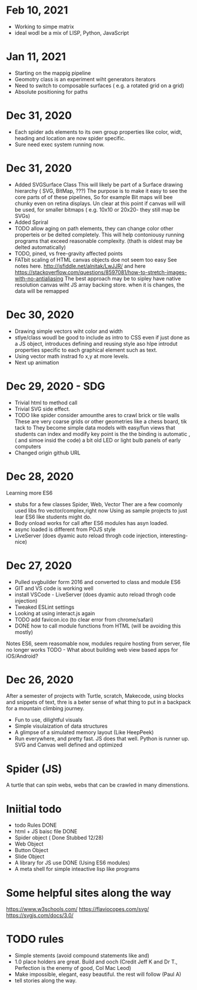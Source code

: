 # Feb 10, 2021
* Working to simpe matrix
* ideal wodl be a mix of LISP, Python, JavaScript

# Jan 11, 2021 
* Starting on the  mappig pipeline
* Geomotry class is an experiment wiht generators iterators
* Need to switch to composable surfaces ( e.g. a rotated grid on a grid)
* Absolute positioning for paths

# Dec 31, 2020 
* Each spider ads elements to its own group
properties like color, widt, heading and location are 
now spider specific.
* Sure need exec system running now.

# Dec 31, 2020
* Added SVGSurface Class
This will likely be part of a Surface drawing hierarchy ( SVG, BitMap, ???)
The purpose is to make it easy to see the core parts of
of these pipelines, So for example Bit maps will bee chunky even on retina 
displays. Un clear at this point if canvas will will be used,
for smaller bitmaps ( e.g. 10x10 or 20x20- they still map be SVGs)
* Added Spriral
* TODO allow aging on path elements, 
they can change color other properteis or be delted completely. This will help 
contoniousy running programs that exceed reasonable complexity.
(thath is oldest may be delted automatically)
* TODO, pined, vs free-gravity affected points
* FATbit scaling of HTML canvas objects doe not seem too easy
See notes here. http://jsfiddle.net/alnitak/LwJJR/
and here https://stackoverflow.com/questions/8597081/how-to-stretch-images-with-no-antialiasing
The best approach may be to sipley have native resolution canvas wiht
JS array backing store. when it is changes, the data will be remapped

# Dec 30, 2020
* Drawing simple vectors wiht color and width
* stlye/class woudl be good to include as intro to CSS
even if just done as a JS object, introduces defining and reusing style
aso hlpe introdut properties specific to each graphical element
such as text.
* Using vector math instrad fo x,y at more levels. 
* Next up animation

# Dec 29, 2020 - SDG
* Trivial html to method call
* Trivial SVG side effect.
* TODO like spider consider amounthe ares to crawl brick or tile walls
These are very coarse grids or other geometries like a chess board, tik tack to
They become simple data models with easy/fun views that students can index and modify
key point is the the binding is automatic , ( and simoe insid the code) a bit
old LED or light bulb panels of early computers
* Changed origin github URL

# Dec 28, 2020
Learning more ES6
* stubs for a few classes Spider, Web, Vector
Ther are a few coomonly used libs fro vector/complex,right now
Using as sample projects to just lear ES6 like students might do.
* Body onload works for call after ES6 modules has asyn loaded.
* async loaded is different from POJS style
* LiveServer (does dyamic auto reload throgh code injection, interesting-nice)

# Dec 27, 2020
* Pulled svgbuilder form 2016 and converted to class and module ES6
* GIT and VS code is working well
* install VSCode - LiveServer (does dyamic auto reload throgh code injection)
* Tweaked ESLint settings
* Looking at using interact.js again
* TODO add favicon.ico (to clear error from chrome/safari)
* DONE how to call module functions from HTML (will be avoiding this mostly)

Notes ES6, seem reasomable now, modules require hosting from server, file no longer works
TODO - What about building web view based apps for iOS/Android?

# Dec 26, 2020
After a semester of projects with Turtle, scratch, Makecode, using blocks and snippets of text, thre is a beter sense of what thing to put in a backpack for a mountain climbing journey. 

* Fun to use, dilightful visuals
* Simple visulaization of data structures
* A glimpse of a simulated memory layout (Like HeepPeek) 
* Run everywhere, and pretty fast. JS does that well. Python is runner up. SVG and Canvas well defined and optimized

# Spider (JS) 
A turtle that can spin webs, webs that can be crawled in many dimenstions. 


# Iniitial todo
* todo Rules DONE
* html + JS baisc file DONE
* Spider object  ( Done Stubbed 12/28)
* Web Object
* Button Object
* Slide Object
* A library for JS use DONE (Using ES6 modules)
* A meta shell for simple inteactive lisp like programs

# Some helpful sites along the way
https://www.w3schools.com/
https://flaviocopes.com/svg/
https://svgjs.com/docs/3.0/

# TODO rules
* Simple stements (avoid compound statements like and)
* 1.0 place holders are great. Build and ooch (Credit Jeff K and Dr T., Perfection is the enemy of good, Col Mac Leod)
* Make impossible, elegant, easy beautiful. the rest will follow (Paul A)
* tell stories along the way.
